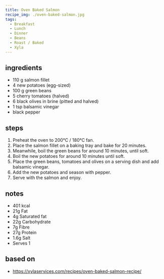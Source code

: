 ```yaml
---
title: Oven Baked Salmon
recipe_img: ./oven-baked-salmon.jpg
tags:
  - Breakfast
  - Lunch
  - Dinner
  - Beans
  - Roast / Baked
  - Xyla
---
```


<!-- markdownlint-disable MD024 -->

## ingredients

- 110 g salmon fillet
- 4 new potatoes (egg-sized)
- 100 g green beans
- 5 cherry tomatoes (halved)
- 6 black olives in brine (pitted and halved)
- 1 tsp balsamic vinegar
- black pepper

## steps

1. Preheat the oven to 200°C / 180°C fan.
2. Place the salmon fillet on a baking tray and bake for 20 minutes.
3. Meanwhile, boil the green beans for around 10 minutes, until soft.
4. Boil the new potatoes for around 10 minutes until soft.
5. Place the green beans, tomatoes and olives on a serving dish and add balsamic vinegar.
6. Add the new potatoes and season with pepper.
7. Serve with the salmon and enjoy.

## notes

- 401 kcal
- 21g Fat
- 4g Saturated fat
- 22g Carbohydrate
- 7g Fibre
- 27g Protein
- 1.6g Salt
- Serves 1

## based on

- https://xylaservices.com/recipes/oven-baked-salmon-recipe/
<!-- markdownlint-enable MD024 -->
